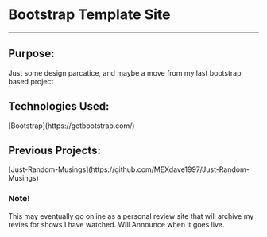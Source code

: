 # Bootstrap Template Site
***
<h2>Purpose:</h2>
<p>Just some design parcatice, and maybe a move from my last bootstrap based project</p>

<h2>Technologies Used:</h2>
[Bootstrap](https://getbootstrap.com/)

<h2>Previous Projects:</h2>
[Just-Random-Musings](https://github.com/MEXdave1997/Just-Random-Musings)

<h3>Note!</h3>
<p>This may eventually go online as a personal review site that will archive my revies for shows I have watched. Will Announce when it goes live.</p>